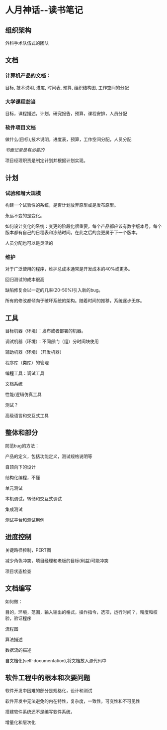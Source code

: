 # 人月神话--读书笔记

## 组织架构

外科手术队伍式的团队



## 文档

### 计算机产品的文档：

目标, 技术说明, 进度, 时间表, 预算, 组织结构图, 工作空间的分配

### 大学课程翁当

目标，课程描述，计划，研究报告，预算，课程安排，人员分配

### 软件项目文档

做什么(目标),技术说明，进度表，预算，工作空间分配，人员分配

*书面记录是有必要的*

项目经理职责是制定计划并根据计划实现。

## 计划

### 试验和增大规模

构建一个试验性的系统，是否计划放弃原型或是发布原型。

永远不变的是变化。

如何设计变化的系统：变更的阶段化很重要，每个产品都应该有数字版本号，每个版本都有自己的日程表和冻结时间。在此之后的变更属于下一个版本。

人员分配也可以是灵活的

### 维护

对于广泛使用的程序，维护总成本通常是开发成本的40%或更多。

回归测试的成本很高

缺陷修复会以一定的几率(20-50%)引入新的bug。

所有的修改都倾向于破坏系统的架构。随着时间的推移，系统逐步无序。

## 工具

目标机器（环境）：发布或者部署的机器。

调试机器（环境）：不同部门（组）分时间块使用

辅助机器（环境）（开发机器）

程序库（类库）的管理

编程工具：调试工具

文档系统

性能/逻辑仿真工具

测试？

高级语言和交互式工具

## 整体和部分

防范bug的方法：

产品的定义，包括功能定义，测试规格说明等

自顶向下的设计

结构化编程，不懂

单元测试

本机调试，转储和交互式调试

集成测试

测试平台和测试用例

## 进度控制

关键路径控制，PERT图

减少角色冲突，项目经理和老板的目标(利益)可能冲突

项目状态检查

## 文档编写

如何做：

目的，环境，范围，输入输出的格式，操作指令，选项，运行时间？，精度和校验，验证程序

流程图

算法描述

数据流的描述

自文档化(self-documentation),将文档放入源代码中

## 软件工程中的根本和次要问题

软件开发中困难的部分是规格化，设计和测试

软件开发中无法避免的内在特性，复杂度，一致性，可变性和不可见性

搭建软件系统还不是编写软件系统，

增量化和层次化